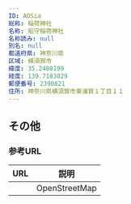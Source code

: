 ```yaml
---
ID: AOSia
総称: 稲荷神社
名称: 船守稲荷神社
名称読み: null
別名: null
都道府県: 神奈川県
区域: 横須賀市
緯度: 35.2480199
経度: 139.7183029
郵便番号: 2390821
住所: 神奈川県横須賀市東浦賀１丁目１１
---
```


## その他

### 参考URL

| URL | 説明          |
| --- | ------------- |
|     | OpenStreetMap |

